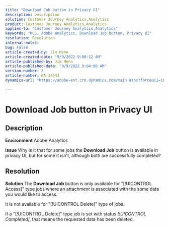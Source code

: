 ```yaml
---
title: "Download Job button in Privacy UI"
description: Description
solution: Customer Journey Analytics,Analytics
product: Customer Journey Analytics,Analytics
applies-to: "Customer Journey Analytics,Analytics"
keywords: "KCS, Adobe Analytics, Download Job button, Privacy UI"
resolution: Resolution
internal-notes: 
bug: False
article-created-by: Jim Menn
article-created-date: "9/9/2022 9:00:12 AM"
article-published-by: Jim Menn
article-published-date: "9/9/2022 9:04:00 AM"
version-number: 3
article-number: KA-14543
dynamics-url: "https://adobe-ent.crm.dynamics.com/main.aspx?forceUCI=1&pagetype=entityrecord&etn=knowledgearticle&id=df343ccf-1d30-ed11-9db1-0022480866ad"

---
```

# Download Job button in Privacy UI

## Description


<b>Environment</b>
 Adobe Analytics

<b>Issue</b>
 Why is it that for some jobs the <b>Download Job</b> button is available in privacy UI, but for some it isn't, although both are successfully completed?


## Resolution


<b>Solution</b>
The<b> Download Job</b> button is only available for "[!UICONTROL Access]" type jobs where an attachment is associated with the some data you would like to access.

It is not available for "[!UICONTROL Delete]" type of jobs.

If a "[!UICONTROL Delete]" type job is set with status *[!UICONTROL Completed]*, that means the requested data has been deleted.
